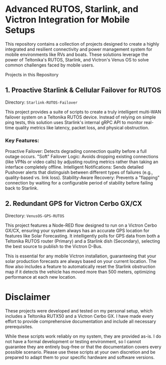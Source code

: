 # Advanced RUTOS, Starlink, and Victron Integration for Mobile Setups
This repository contains a collection of projects designed to create a highly integrated and resilient connectivity and power management system for mobile environments like RVs and boats. These solutions leverage the power of Teltonika's RUTOS, Starlink, and Victron's Venus OS to solve common challenges faced by mobile users.

Projects in this Repository
## 1. Proactive Starlink & Cellular Failover for RUTOS
Directory: `Starlink-RUTOS-Failover`

This project provides a suite of scripts to create a truly intelligent multi-WAN failover system on a Teltonika RUTOS device. Instead of relying on simple ping tests, this solution uses Starlink's internal gRPC API to monitor real-time quality metrics like latency, packet loss, and physical obstruction.

### Key Features:
Proactive Failover: Detects degrading connection quality before a full outage occurs.
"Soft" Failover Logic: Avoids dropping existing connections (like VPNs or video calls) by adjusting routing metrics rather than taking an interface completely offline.
Intelligent Notifications: Sends detailed Pushover alerts that distinguish between different types of failures (e.g., quality-based vs. link loss).
Stability-Aware Recovery: Prevents a "flapping" connection by waiting for a configurable period of stability before failing back to Starlink.

## 2. Redundant GPS for Victron Cerbo GX/CX
Directory: `VenusOS-GPS-RUTOS`

This project features a Node-RED flow designed to run on a Victron Cerbo GX/CX, ensuring your system always has an accurate GPS location for features like Solar Forecasting. It intelligently polls for GPS data from both a Teltonika RUTOS router (Primary) and a Starlink dish (Secondary), selecting the best source to publish to the Victron D-Bus.

This is essential for any mobile Victron installation, guaranteeing that your solar production forecasts are always based on your current location. The flow also includes a feature to automatically reset the Starlink obstruction map if it detects the vehicle has moved more than 500 meters, optimizing performance at each new location.

# Disclaimer
These projects were developed and tested on my personal setup, which includes a Teltonika RUTX50 and a Victron Cerbo GX. I have made every effort to provide comprehensive documentation and include all necessary prerequisites.

While these scripts work reliably on my system, they are provided as-is. I do not have a formal development or testing environment, so I cannot guarantee they are entirely bug-free or that the documentation covers every possible scenario. Please use these scripts at your own discretion and be prepared to adapt them to your specific hardware and software versions. 
